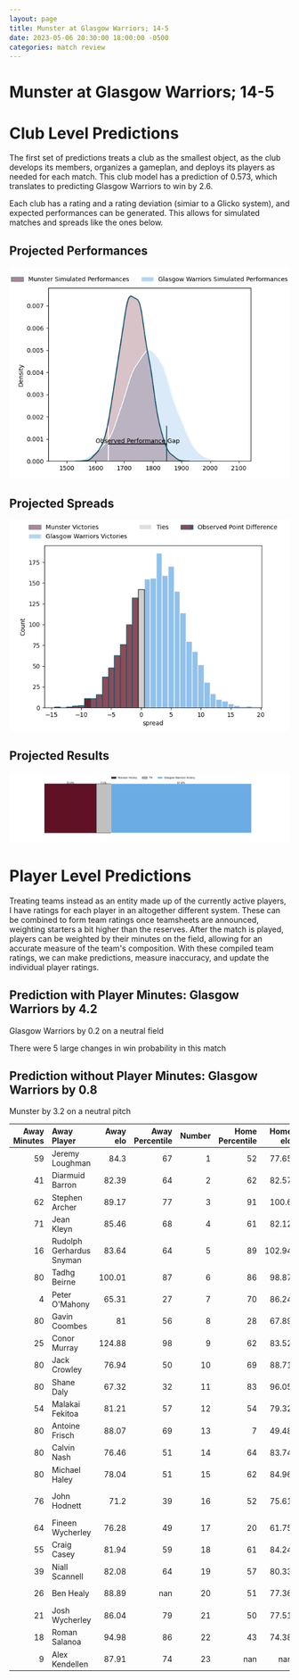 ```yaml
---  
layout: page  
title: Munster at Glasgow Warriors; 14-5  
date: 2023-05-06 20:30:00 18:00:00 -0500  
categories: match review  
---
```

# Munster at Glasgow Warriors; 14-5

# Club Level Predictions


The first set of predictions treats a club as the smallest object, as the club develops its members, organizes a gameplan, and deploys its players as needed for each match. This club model has a prediction of 0.573, which translates to predicting Glasgow Warriors to win by 2.6.

Each club has a rating and a rating deviation (simiar to a Glicko system), and expected performances can be generated. This allows for simulated matches and spreads like the ones below.
## Projected Performances


![Projected Performances](plots/performances_2023-05-06-GlasgowWarriors-Munster.png)
## Projected Spreads


![Projected Spreads](plots/spreads_2023-05-06-GlasgowWarriors-Munster.png)
## Projected Results


![Projected Results](plots/resultbar_2023-05-06-GlasgowWarriors-Munster.png)
# Player Level Predictions


Treating teams instead as an entity made up of the currently active players, I have ratings for each player in an altogether different system. These can be combined to form team ratings once teamsheets are announced, weighting starters a bit higher than the reserves. After the match is played, players can be weighted by their minutes on the field, allowing for an accurate measure of the team's composition. With these compiled team ratings, we can make predictions, measure inaccuracy, and update the individual player ratings.
## Prediction with Player Minutes: Glasgow Warriors by 4.2


Glasgow Warriors by 0.2 on a neutral field

There were 5 large changes in win probability in this match
## Prediction without Player Minutes: Glasgow Warriors by 0.8


Munster by 3.2 on a neutral pitch



|   Away Minutes | Away Player              |   Away elo |   Away Percentile |   Number |   Home Percentile |   Home elo | Home Player           |   Home Minutes |
|---------------:|:-------------------------|-----------:|------------------:|---------:|------------------:|-----------:|:----------------------|---------------:|
|             59 | Jeremy Loughman          |      84.3  |                67 |        1 |                52 |      77.65 | Jamie Bhatti          |             54 |
|             41 | Diarmuid Barron          |      82.39 |                64 |        2 |                62 |      82.57 | Johnny Matthews       |             80 |
|             62 | Stephen Archer           |      89.17 |                77 |        3 |                91 |     100.6  | Zander Fagerson       |             62 |
|             71 | Jean Kleyn               |      85.46 |                68 |        4 |                61 |      82.12 | Scott Cummings        |             66 |
|             16 | Rudolph Gerhardus Snyman |      83.64 |                64 |        5 |                89 |     102.94 | Richie Gray           |             54 |
|             80 | Tadhg Beirne             |     100.01 |                87 |        6 |                86 |      98.87 | Matt Fagerson         |             80 |
|              4 | Peter O'Mahony           |      65.31 |                27 |        7 |                70 |      86.24 | Rory Darge            |             54 |
|             80 | Gavin Coombes            |      81    |                56 |        8 |                28 |      67.89 | Jack Dempsey          |             80 |
|             25 | Conor Murray             |     124.88 |                98 |        9 |                62 |      83.52 | George Horne          |             66 |
|             80 | Jack Crowley             |      76.94 |                50 |       10 |                69 |      88.71 | Tom Jordan            |             80 |
|             80 | Shane Daly               |      67.32 |                32 |       11 |                83 |      96.05 | Kyle Steyn            |             80 |
|             54 | Malakai Fekitoa          |      81.21 |                57 |       12 |                54 |      79.32 | Stafford McDowall     |             80 |
|             80 | Antoine Frisch           |      88.07 |                69 |       13 |                 7 |      49.48 | Sione Tuipulotu       |             80 |
|             80 | Calvin Nash              |      76.46 |                51 |       14 |                64 |      83.74 | Sebastian Cancelliere |             80 |
|             80 | Michael Haley            |      78.04 |                51 |       15 |                62 |      84.96 | Ollie Smith           |             54 |
|             76 | John Hodnett             |      71.2  |                39 |       16 |                52 |      75.61 | Jean-Pierre du Preez  |             26 |
|             64 | Fineen Wycherley         |      76.28 |                49 |       17 |                20 |      61.75 | Huw Jones             |             26 |
|             55 | Craig Casey              |      81.94 |                59 |       18 |                61 |      84.24 | Nathan McBeth         |             26 |
|             39 | Niall Scannell           |      82.08 |                64 |       19 |                57 |      80.33 | Sione Vailanu         |             26 |
|             26 | Ben Healy                |      88.89 |               nan |       20 |                51 |      77.36 | Simon Berghan         |             18 |
|             21 | Josh Wycherley           |      86.04 |                79 |       21 |                50 |      77.51 | Lewis Bean            |             14 |
|             18 | Roman Salanoa            |      94.98 |                86 |       22 |                43 |      74.38 | Ali Price             |             14 |
|              9 | Alex Kendellen           |      87.91 |                74 |       23 |               nan |     nan    | nan                   |            nan |

